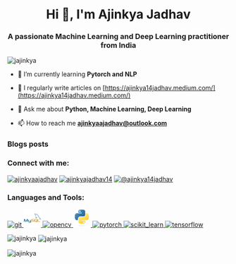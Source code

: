 <h1 align="center">Hi 👋, I'm Ajinkya Jadhav</h1>
<h3 align="center">A passionate Machine Learning and Deep Learning practitioner from India</h3>

<p align="left"> <img src="https://komarev.com/ghpvc/?username=jajinkya&label=Profile%20views&color=0e75b6&style=flat" alt="jajinkya" /> </p>

- 🌱 I’m currently learning **Pytorch and NLP**

- 📝 I regularly write articles on [https://ajinkya14jadhav.medium.com/](https://ajinkya14jadhav.medium.com/)

- 💬 Ask me about **Python, Machine Learning, Deep Learning**

- 📫 How to reach me **ajinkyaajadhav@outlook.com**

### Blogs posts
<!-- BLOG-POST-LIST:START -->
<!-- BLOG-POST-LIST:END -->

<h3 align="left">Connect with me:</h3>
<p align="left">
<a href="https://linkedin.com/in/ajinkyaajadhav" target="blank"><img align="center" src="https://raw.githubusercontent.com/rahuldkjain/github-profile-readme-generator/neutral-icons/src/images/icons/Social/linked-in-alt.svg" alt="ajinkyaajadhav" height="30" width="40" /></a>
<a href="https://kaggle.com/ajinkyajadhav14" target="blank"><img align="center" src="https://raw.githubusercontent.com/rahuldkjain/github-profile-readme-generator/neutral-icons/src/images/icons/Social/kaggle.svg" alt="ajinkyajadhav14" height="30" width="40" /></a>
<a href="https://medium.com/@ajinkya14jadhav" target="blank"><img align="center" src="https://raw.githubusercontent.com/rahuldkjain/github-profile-readme-generator/neutral-icons/src/images/icons/Social/medium.svg" alt="@ajinkya14jadhav" height="30" width="40" /></a>
</p>

<h3 align="left">Languages and Tools:</h3>
<p align="left"> <a href="https://git-scm.com/" target="_blank"> <img src="https://www.vectorlogo.zone/logos/git-scm/git-scm-icon.svg" alt="git" width="40" height="40"/> </a> <a href="https://www.mysql.com/" target="_blank"> <img src="https://raw.githubusercontent.com/devicons/devicon/master/icons/mysql/mysql-original-wordmark.svg" alt="mysql" width="40" height="40"/> </a> <a href="https://opencv.org/" target="_blank"> <img src="https://www.vectorlogo.zone/logos/opencv/opencv-icon.svg" alt="opencv" width="40" height="40"/> </a> <a href="https://www.python.org" target="_blank"> <img src="https://raw.githubusercontent.com/devicons/devicon/master/icons/python/python-original.svg" alt="python" width="40" height="40"/> </a> <a href="https://pytorch.org/" target="_blank"> <img src="https://www.vectorlogo.zone/logos/pytorch/pytorch-icon.svg" alt="pytorch" width="40" height="40"/> </a> <a href="https://scikit-learn.org/" target="_blank"> <img src="https://upload.wikimedia.org/wikipedia/commons/0/05/Scikit_learn_logo_small.svg" alt="scikit_learn" width="40" height="40"/> </a> <a href="https://www.tensorflow.org" target="_blank"> <img src="https://www.vectorlogo.zone/logos/tensorflow/tensorflow-icon.svg" alt="tensorflow" width="40" height="40"/> </a> </p>

<p><img align="left" src="https://github-readme-stats.vercel.app/api/top-langs?username=jajinkya&show_icons=true&locale=en&layout=compact" alt="jajinkya" /></p>

<p>&nbsp;<img align="center" src="https://github-readme-stats.vercel.app/api?username=jajinkya&show_icons=true&locale=en" alt="jajinkya" /></p>

<p><img align="center" src="https://github-readme-streak-stats.herokuapp.com/?user=jajinkya&" alt="jajinkya" /></p>

